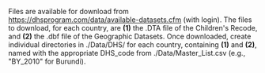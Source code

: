 Files are available for download from https://dhsprogram.com/data/available-datasets.cfm (with login). The files to download, for each country, are **(1)** the .DTA file of the Children's Recode, and **(2)** the .dbf file of the Geographic Datasets. Once downloaded, create individual directories in ./Data/DHS/ for each country, containing **(1)** and **(2)**, named with the appropriate DHS_code from ./Data/Master_List.csv (e.g., "BY_2010" for Burundi).
